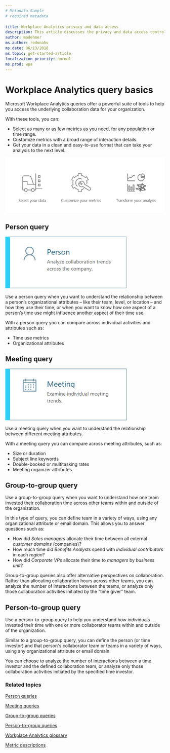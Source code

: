 ```yaml
---
# Metadata Sample
# required metadata

title: Workplace Analytics privacy and data access
description: This article discusses the privacy and data access controls available in Workplace Analytics.  
author: madehmer
ms.author: rodonahu
ms.date: 06/13/2018
ms.topic: get-started-article
localization_priority: normal 
ms.prod: wpa
---
```

# Workplace Analytics query basics

Microsoft Workplace Analytics queries offer a powerful suite of tools to help you access the underlying collaboration data for your organization.

With these tools, you can:

* Select as many or as few metrics as you need, for any population or time range.
* Customize metrics with a broad range of interaction details.
* Get your data in a clean and easy-to-use format that can take your analysis to the next level.

 ![What you can do with queries](../Images/WpA/Tutorials/select-customize-transform.png)

## Person query

![Person query](../Images/WpA/Tutorials/person-query-card.png)

Use a person query when you want to understand the relationship between a person’s organizational attributes – like their team, level, or location – and how they use their time, or when you want to know how one aspect of a person’s time use might influence another aspect of their time use.

With a person query you can compare across individual activities and attributes such as:

* Time use metrics
* Organizational attributes

## Meeting query  

![Meeting query](../Images/WpA/Tutorials/meeting-query-card.png  )

Use a meeting query when you want to understand the relationship between different meeting attributes.

With a meeting query you can compare across meeting attributes, such as:

* Size or duration
* Subject line keywords
* Double-booked or multitasking rates
* Meeting organizer attributes

## Group-to-group query

<!--
![Group query](../Images/WpA/Tutorials/group-query-card.png  )
-->

Use a group-to-group query when you want to understand how one team invested their collaboration time across other teams within and outside of the organization.

In this type of query, you can define team in a variety of ways, using any organizational attribute or email domain. This allows you to answer questions such as:

* How did _Sales managers_ allocate their time between all external _customer domains_ (companies)? 
* How much time did _Benefits Analysts_ spend with _individual contributors_ in each _region_?
* How did _Corporate VPs_ allocate their time to _managers_ by _business unit_?

Group-to-group queries also offer alternative perspectives on collaboration. Rather than allocating collaboration hours across other teams, you can analyze the number of interactions between the teams, or analyze only those collaboration activities initiated by the “time giver” team.

## Person-to-group query

Use a person-to-group query to help you understand how individuals invested their time with one or more collaborator teams within and outside of the organization.

Similar to a group-to-group query, you can define the person (or time investor) and that person's collaborator team or teams in a variety of ways, using any organizational attribute or email domain.

You can choose to analyze the number of interactions between a time investor and the defined collaboration team, or analyze only those collaboration activities initiated by the specified time investor.

### Related topics

[Person queries](../Tutorials/Person-queries.md)

[Meeting queries](../Tutorials/meeting-queries.md)

[Group-to-group queries](../Tutorials/group-to-group-queries.md)

[Person-to-group queries](../Tutorials/person-to-group-queries.md)

[Workplace Analytics glossary](../Use/Glossary.md)

[Metric descriptions](../Use/Metric-definitions.md)
